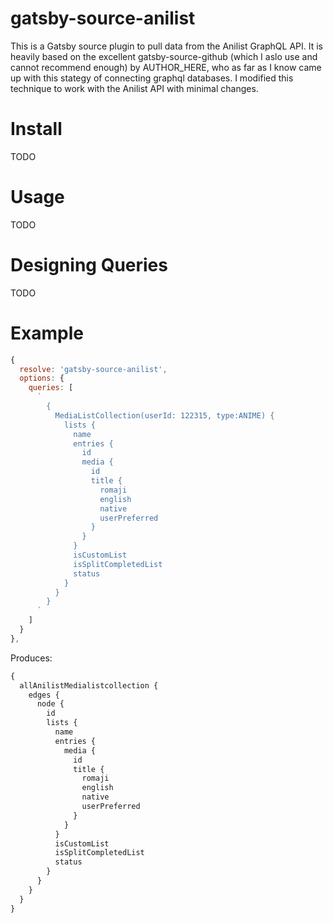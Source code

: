 # gatsby-source-anilist

This is a Gatsby source plugin to pull data from the Anilist GraphQL API.  It is heavily based on the excellent gatsby-source-github (which I aslo use and cannot recommend enough) by AUTHOR_HERE, who as far as I know came up with this stategy of connecting graphql databases.  I modified this technique to work with the Anilist API with minimal changes.

# Install
TODO

# Usage
TODO

# Designing Queries
TODO

# Example

```javascript
{
  resolve: 'gatsby-source-anilist',
  options: {
    queries: [
      `
        {
          MediaListCollection(userId: 122315, type:ANIME) {
            lists {
              name
              entries {
                id
                media {
                  id
                  title {
                    romaji
                    english
                    native
                    userPreferred
                  }
                }
              }
              isCustomList
              isSplitCompletedList
              status
            }
          }
        }
      `
    ]
  }
},
```

Produces:

```graphql
{
  allAnilistMedialistcollection {
    edges {
      node {
        id
        lists {
          name
          entries {
            media {
              id
              title {
                romaji
                english
                native
                userPreferred
              }
            }
          }
          isCustomList
          isSplitCompletedList
          status
        }
      }
    }
  }
}
```